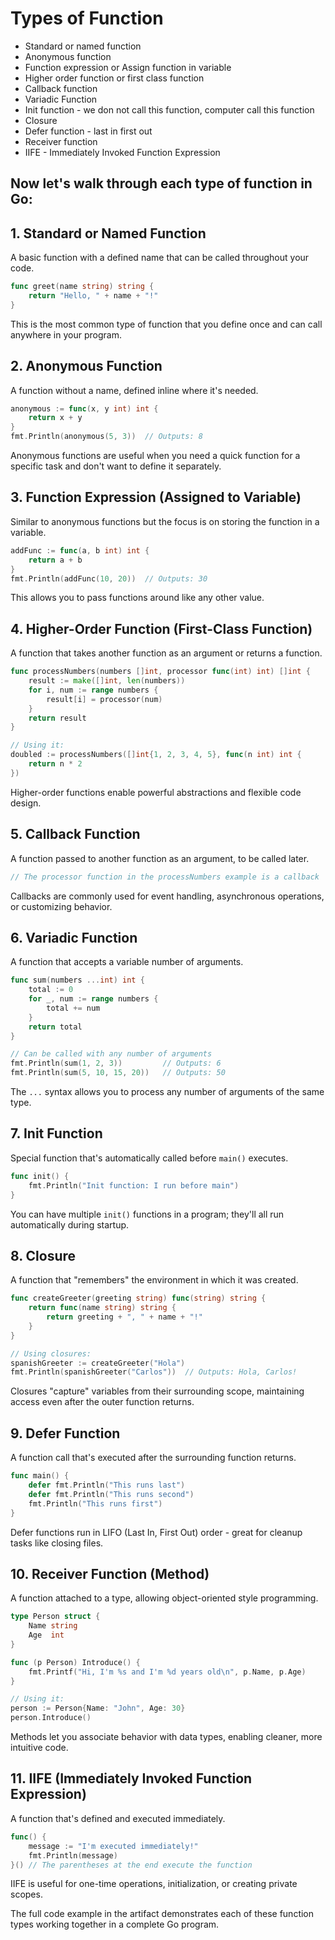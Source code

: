 # Types of Function

- Standard or named function
- Anonymous function
- Function expression or Assign function in variable
- Higher order function or first class function
- Callback function
- Variadic Function
- Init function - we don not call this function, computer call this function
- Closure
- Defer function - last in first out
- Receiver function
- IIFE - Immediately Invoked Function Expression

## Now let's walk through each type of function in Go:

## 1. Standard or Named Function

A basic function with a defined name that can be called throughout your code.

```go
func greet(name string) string {
    return "Hello, " + name + "!"
}
```

This is the most common type of function that you define once and can call anywhere in your program.

## 2. Anonymous Function

A function without a name, defined inline where it's needed.

```go
anonymous := func(x, y int) int {
    return x + y
}
fmt.Println(anonymous(5, 3))  // Outputs: 8
```

Anonymous functions are useful when you need a quick function for a specific task and don't want to define it separately.

## 3. Function Expression (Assigned to Variable)

Similar to anonymous functions but the focus is on storing the function in a variable.

```go
addFunc := func(a, b int) int {
    return a + b
}
fmt.Println(addFunc(10, 20))  // Outputs: 30
```

This allows you to pass functions around like any other value.

## 4. Higher-Order Function (First-Class Function)

A function that takes another function as an argument or returns a function.

```go
func processNumbers(numbers []int, processor func(int) int) []int {
    result := make([]int, len(numbers))
    for i, num := range numbers {
        result[i] = processor(num)
    }
    return result
}

// Using it:
doubled := processNumbers([]int{1, 2, 3, 4, 5}, func(n int) int {
    return n * 2
})
```

Higher-order functions enable powerful abstractions and flexible code design.

## 5. Callback Function

A function passed to another function as an argument, to be called later.

```go
// The processor function in the processNumbers example is a callback
```

Callbacks are commonly used for event handling, asynchronous operations, or customizing behavior.

## 6. Variadic Function

A function that accepts a variable number of arguments.

```go
func sum(numbers ...int) int {
    total := 0
    for _, num := range numbers {
        total += num
    }
    return total
}

// Can be called with any number of arguments
fmt.Println(sum(1, 2, 3))         // Outputs: 6
fmt.Println(sum(5, 10, 15, 20))   // Outputs: 50
```

The `...` syntax allows you to process any number of arguments of the same type.

## 7. Init Function

Special function that's automatically called before `main()` executes.

```go
func init() {
    fmt.Println("Init function: I run before main")
}
```

You can have multiple `init()` functions in a program; they'll all run automatically during startup.

## 8. Closure

A function that "remembers" the environment in which it was created.

```go
func createGreeter(greeting string) func(string) string {
    return func(name string) string {
        return greeting + ", " + name + "!"
    }
}

// Using closures:
spanishGreeter := createGreeter("Hola")
fmt.Println(spanishGreeter("Carlos"))  // Outputs: Hola, Carlos!
```

Closures "capture" variables from their surrounding scope, maintaining access even after the outer function returns.

## 9. Defer Function

A function call that's executed after the surrounding function returns.

```go
func main() {
    defer fmt.Println("This runs last")
    defer fmt.Println("This runs second")
    fmt.Println("This runs first")
}
```

Defer functions run in LIFO (Last In, First Out) order - great for cleanup tasks like closing files.

## 10. Receiver Function (Method)

A function attached to a type, allowing object-oriented style programming.

```go
type Person struct {
    Name string
    Age  int
}

func (p Person) Introduce() {
    fmt.Printf("Hi, I'm %s and I'm %d years old\n", p.Name, p.Age)
}

// Using it:
person := Person{Name: "John", Age: 30}
person.Introduce()
```

Methods let you associate behavior with data types, enabling cleaner, more intuitive code.

## 11. IIFE (Immediately Invoked Function Expression)

A function that's defined and executed immediately.

```go
func() {
    message := "I'm executed immediately!"
    fmt.Println(message)
}() // The parentheses at the end execute the function
```

IIFE is useful for one-time operations, initialization, or creating private scopes.

The full code example in the artifact demonstrates each of these function types working together in a complete Go program.
